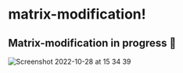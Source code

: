 # matrix-modification!

## Matrix-modification in progress 🚧



![Screenshot 2022-10-28 at 15 34 39](https://user-images.githubusercontent.com/48474962/199204458-402256b5-2bab-4bfb-8e31-2e35dc257f33.png)
